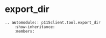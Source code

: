 # export_dir

```{eval-rst}
.. automodule:: p115client.tool.export_dir
    :show-inheritance:
    :members:
```
